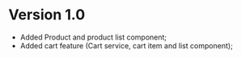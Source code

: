 # Version 1.0
- Added Product and product list component;
- Added cart feature (Cart service, cart item and list component);